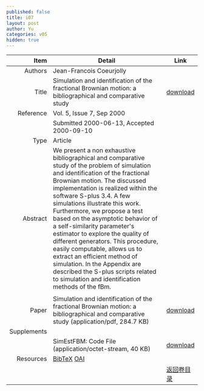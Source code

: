 ```yaml
---
published: false
title: i07
layout: post
author: Yu
categories: v05
hidden: true
---
```


| Item | Detail | Link |
|---:|---|---|
| Authors | Jean-Francois Coeurjolly| |
| Title |Simulation and identification of the fractional Brownian motion: a bibliographical and comparative study | [download](http://www.jstatsoft.org/v05/i07/paper) |
| Reference |Vol. 5, Issue 7, Sep 2000 | |
| | Submitted 2000-06-13, Accepted 2000-09-10| | 
| Type | Article| |
| Abstract | We present a non exhaustive bibliographical and comparative study of the problem of simulation and identification of the fractional Brownian motion. The discussed implementation is realized within the software S-plus 3.4. A few simulations illustrate this work. Furthermore, we propose a test based on the asymptotic behavior of a self-similarity parameter's estimator to explore the quality of different generators. This procedure, easily computable, allows us to extract an efficient method of simulation. In the Appendix are described the S-plus scripts related to simulation and identification methods of the fBm. 
| |
| Paper | Simulation and identification of the fractional Brownian motion: a bibliographical and comparative study  (application/pdf, 284.7 KB)| [download](http://www.jstatsoft.org/v05/i07/paper) |
| Supplements | | |
| |SimEstFBM: Code File  (application/octet-stream, 40 KB)|  [download](http://www.jstatsoft.org/v05/i07/supp/1) |
| Resources | [BibTeX](http://www.jstatsoft.org/v05/i07/bibtex) [OAI](http://www.jstatsoft.org/oai?verb=GetRecord&identifier=oai.jstatsoft/v05/i07&prefix=oai_dc)| |
| |  | [返回卷目录]({{site.baseurl}}/volume/v05.html) |